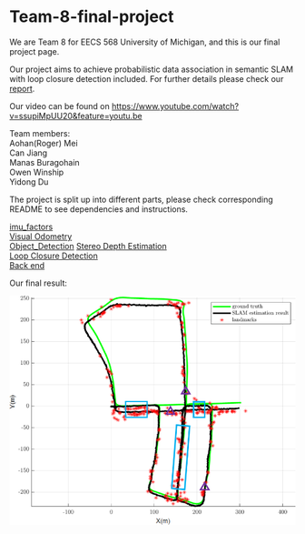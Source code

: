 # Team-8-final-project
We are Team 8 for EECS 568 University of Michigan, and this is our final project page.

Our project aims to achieve probabilistic data association in semantic SLAM with loop closure detection included. For further details please check our [report](https://github.com/YidongDu/Team-8-final-project/blob/master/Final_report/Team_8_Final_Report.pdf).

Our video can be found on https://www.youtube.com/watch?v=ssupiMpUU20&feature=youtu.be

Team members:  
Aohan(Roger) Mei  
Can Jiang  
Manas Buragohain  
Owen Winship  
Yidong Du  

The project is split up into different parts, please check corresponding README to see dependencies and instructions.

[imu_factors](https://github.com/YidongDu/Team-8-final-project/edit/master/imu_factors/README.md)  
[Visual Odometry](https://github.com/YidongDu/Team-8-final-project/edit/master/Visual_Odometry/README.md)  
[Object_Detection](https://github.com/YidongDu/Team-8-final-project/blob/master/Object_Detection/README.md) 
[Stereo Depth Estimation](https://github.com/YidongDu/Team-8-final-project/edit/master/Stereo_Depth_Estimation/README.md)  
[Loop Closure Detection](https://github.com/YidongDu/Team-8-final-project/edit/master/Loop_Closure_Detection/README.md)  
[Back end](https://github.com/YidongDu/Team-8-final-project/edit/master/Back_ends/README.md)


Our final result:  
  
![result](/image/Result.png)
